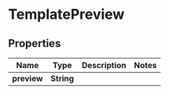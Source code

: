

# TemplatePreview

## Properties

Name | Type | Description | Notes
------------ | ------------- | ------------- | -------------
**preview** | **String** |  | 



